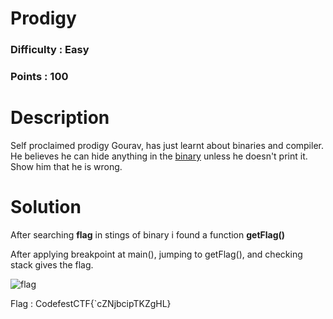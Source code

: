 # Prodigy
### Difficulty : Easy
### Points : 100

# Description
Self proclaimed prodigy Gourav, has just learnt about binaries and compiler. He believes he can hide anything in the [binary](https://github.com/TheRealOddCoder/codefestCTF_2018/blob/master/Prodigy/prodigy) unless he doesn't print it. Show him that he is wrong.

# Solution
After searching **flag** in stings of binary i found a function **getFlag()**

After applying breakpoint at main(), jumping to getFlag(), and checking stack gives the flag.

![flag](https://github.com/Mk-ism/Codefest-18-CTF-Writeups/blob/master/Web%20Book/binary.jpg)

Flag : CodefestCTF{`cZNjbcipTKZgHL}
